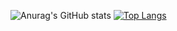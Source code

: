 ![Anurag's GitHub stats](https://github-readme-stats.vercel.app/api?username=anarkilimitz&show_icons=true&theme=radical)
[![Top Langs](https://github-readme-stats.vercel.app/api/top-langs/?username=anuraghazra&layout=compact)](https://github.com/anarkilimitz/github-readme-stats)
